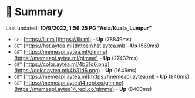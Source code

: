 # 📖 Summary
Last updated: **10/9/2022, 1:56:25 PG "Asia/Kuala_Lumpur"**

- `GET` [https://lilr.ml](https://lilr.ml) - **Up** (78849ms)
- `GET` [https://hst.aytea.ml](https://hst.aytea.ml) - **Up** (569ms)
- `GET` [https://memeapi.aytea.ml/gimme](https://memeapi.aytea.ml/gimme) - **Up** (27432ms)
- `GET` [https://color.aytea.ml/4b31d6.png](https://color.aytea.ml/4b31d6.png) - **Up** (1646ms)
- `GET` [https://memeapi.aytea.ml](https://memeapi.aytea.ml) - **Up** (846ms)
- `GET` [https://memeapi.aytea14.repl.co/gimme](https://memeapi.aytea14.repl.co/gimme) - **Up** (8400ms)
